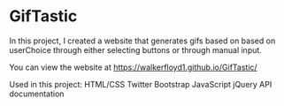 # GifTastic


In this project, I created a website that generates gifs based on based on userChoice through either selecting buttons or through manual input.

You can view the website at https://walkerfloyd1.github.io/GifTastic/

Used in this project:
HTML/CSS
Twitter Bootstrap
JavaScript
jQuery
API documentation

